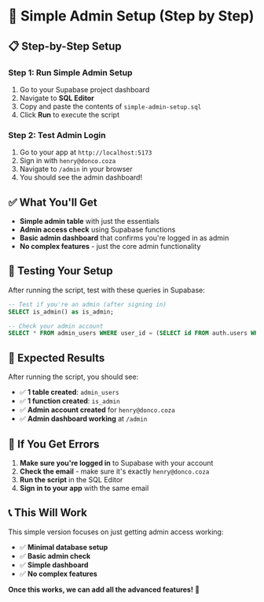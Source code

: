 # 🚀 Simple Admin Setup (Step by Step)

## 📋 **Step-by-Step Setup**

### **Step 1: Run Simple Admin Setup**
1. Go to your Supabase project dashboard
2. Navigate to **SQL Editor**
3. Copy and paste the contents of `simple-admin-setup.sql`
4. Click **Run** to execute the script

### **Step 2: Test Admin Login**
1. Go to your app at `http://localhost:5173`
2. Sign in with `henry@donco.coza`
3. Navigate to `/admin` in your browser
4. You should see the admin dashboard!

## ✅ **What You'll Get**

- **Simple admin table** with just the essentials
- **Admin access check** using Supabase functions
- **Basic admin dashboard** that confirms you're logged in as admin
- **No complex features** - just the core admin functionality

## 🧪 **Testing Your Setup**

After running the script, test with these queries in Supabase:

```sql
-- Test if you're an admin (after signing in)
SELECT is_admin() as is_admin;

-- Check your admin account
SELECT * FROM admin_users WHERE user_id = (SELECT id FROM auth.users WHERE email = 'henry@donco.coza');
```

## 🎯 **Expected Results**

After running the script, you should see:
- ✅ **1 table created**: `admin_users`
- ✅ **1 function created**: `is_admin`
- ✅ **Admin account created** for `henry@donco.coza`
- ✅ **Admin dashboard working** at `/admin`

## 🚨 **If You Get Errors**

1. **Make sure you're logged in** to Supabase with your account
2. **Check the email** - make sure it's exactly `henry@donco.coza`
3. **Run the script** in the SQL Editor
4. **Sign in to your app** with the same email

## 📞 **This Will Work**

This simple version focuses on just getting admin access working:
- ✅ **Minimal database setup**
- ✅ **Basic admin check**
- ✅ **Simple dashboard**
- ✅ **No complex features**

**Once this works, we can add all the advanced features!** 🚀
